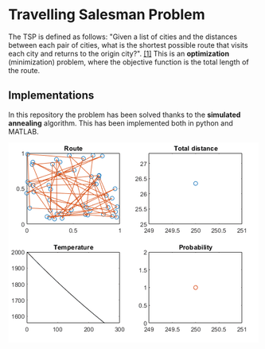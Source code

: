 # Travelling Salesman Problem
The TSP is defined as follows: 
"Given a list of cities and the distances between each pair of cities, what is the shortest possible route that visits each city and returns to the origin city?". [[1]](https://en.wikipedia.org/wiki/Travelling_salesman_problem)
This is an **optimization** (minimization) problem, where the objective function is the total length of the route.

## Implementations
In this repository the problem has been solved thanks to the **simulated annealing** algorithm. This has been implemented both in python and MATLAB.

![TSP-covergence](TSP.gif)

